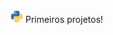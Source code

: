 <img src="https://github.com/vtdotsec/primeirosprojetos/blob/main/docs/python-logo.png" width="20">
Primeiros projetos!
</img>
